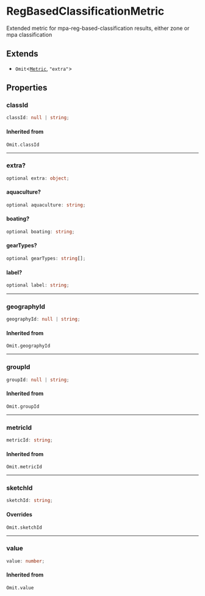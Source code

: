# RegBasedClassificationMetric

Extended metric for mpa-reg-based-classification results, either zone or mpa classification

## Extends

- `Omit`\<[`Metric`](../type-aliases/Metric.md), `"extra"`\>

## Properties

### classId

```ts
classId: null | string;
```

#### Inherited from

`Omit.classId`

---

### extra?

```ts
optional extra: object;
```

#### aquaculture?

```ts
optional aquaculture: string;
```

#### boating?

```ts
optional boating: string;
```

#### gearTypes?

```ts
optional gearTypes: string[];
```

#### label?

```ts
optional label: string;
```

---

### geographyId

```ts
geographyId: null | string;
```

#### Inherited from

`Omit.geographyId`

---

### groupId

```ts
groupId: null | string;
```

#### Inherited from

`Omit.groupId`

---

### metricId

```ts
metricId: string;
```

#### Inherited from

`Omit.metricId`

---

### sketchId

```ts
sketchId: string;
```

#### Overrides

`Omit.sketchId`

---

### value

```ts
value: number;
```

#### Inherited from

`Omit.value`
